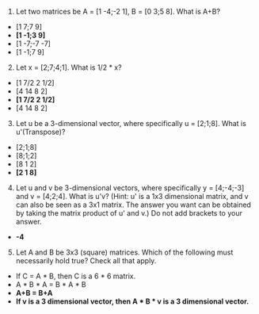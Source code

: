 1. Let two matrices be A = [1 -4;-2 1], B = [0 3;5 8]. What is A+B?

* [1 7;7 9]
* **[1 -1;3 9]**
* [1 -7;-7 -7]
* [1 -1;7 9]

2. Let x = [2;7;4;1]. What is 1/2 * x?

* [1 7/2 2 1/2]
* [4 14 8 2]
* **[1 7/2 2 1/2]**
* [4 14 8 2]

3. Let u be a 3-dimensional vector, where specifically u = [2;1;8]. What is u'(Transpose)?

* [2;1;8]
* [8;1;2]
* [8 1 2]
* **[2 1 8]**

4. Let u and v be 3-dimensional vectors, where specifically y = [4;-4;-3] and v = [4;2;4]. What is u'v? (Hint: u' is a
1x3 dimensional matrix, and v can also be seen as a 3x1
matrix. The answer you want can be obtained by taking
the matrix product of u' and v.) Do not add brackets to your answer.

* **-4**

5. Let A and B be 3x3 (square) matrices. Which of the following
must necessarily hold true? Check all that apply.

* If C = A * B, then C is a 6 * 6 matrix.
* A * B * A = B * A * B
* **A+B = B+A**
* **If v is a 3 dimensional vector, then A * B * v is a 3 dimensional vector.**

